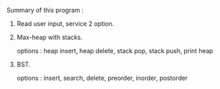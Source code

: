 Summary of this program :
1. Read user input, service 2 option.

2. Max-heap with stacks.

   options : heap insert, heap delete, stack pop, stack push, print heap

3. BST.

   options : insert, search, delete, preorder, inorder, postorder
 
